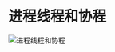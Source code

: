 # 进程线程和协程
![进程线程和协程](https://raw.githubusercontent.com/woaielf/woaielf.github.io/master/_posts/media/15237087901003/5.png)
